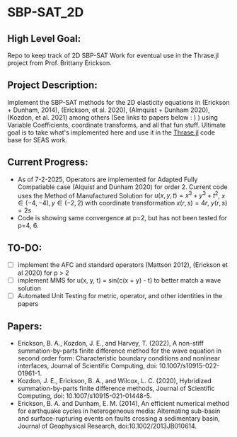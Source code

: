 # SBP-SAT_2D

## High Level Goal:
Repo to keep track of 2D SBP-SAT Work for eventual use in the Thrase.jl project from Prof. Brittany Erickson.

## Project Description:
Implement the SBP-SAT methods for the 2D elasticity equations in (Erickson + Dunham, 2014), (Erickson, et al. 2020), (Almquist + Dunham 2020), (Kozdon, et al. 2021) among others (See links to papers below : ) ) using Variable Coefficients, coordinate transforms, and all that fun stuff. Ultimate goal is to take what's implemented here and use it in the [Thrase.jl](https://github.com/Thrase/Thrase.jl) code base for SEAS work.

## Current Progress:
- As of 7-2-2025, Operators are implemented for Adapted Fully Compatiable case (Alquist and Dunham 2020) for order 2. Current code uses the Method of Manufactured Solution for
    $u(x, y, t) = x^3 + y^3 + t^2$,
    $x \in (-4, -4), y \in (-2, 2)$ with coordinate transformation $x(r, s) = 4r$, $y(r, s) = 2s$
- Code is showing same convergence at p=2, but has not been tested for p=4, 6.

## TO-DO:
- [ ] implement the AFC and standard operators (Mattson 2012), (Erickson et al 2020) for p > 2
- [ ] implement MMS for u(x, y, t) = sin(c(x + y) - t) to better match a wave solution
- [ ] Automated Unit Testing for metric, operator, and other identities in the papers

## Papers:
- Erickson, B. A., Kozdon, J. E., and Harvey, T. (2022), A non-stiff summation-by-parts finite difference method for the wave equation in second order form: Characteristic boundary conditions and nonlinear interfaces, Journal of Scientific Computing, doi: 10.1007/s10915-022-01961-1.
- Kozdon, J. E., Erickson, B. A., and Wilcox, L. C. (2020), Hybridized summation-by-parts finite difference methods, Journal of Scientific Computing, doi: 10.1007/s10915-021-01448-5.
- Erickson, B. A. and Dunham, E. M. (2014), An efficient numerical method for earthquake cycles in heterogeneous media: Alternating sub-basin and surface-rupturing events on faults crossing a sedimentary basin, Journal of Geophysical Research, doi:10.1002/2013JB010614.


